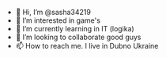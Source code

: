 - 👋 Hi, I’m @sasha34219
- 👀 I’m interested in game's
- 🌱 I’m currently learning in IT (logika)
- 💞️ I’m looking to collaborate good guys
- 📫 How to reach me. I live in Dubno Ukraine
<!---
sasha34219/sasha34219 is a ✨ special ✨ repository because its `README.md` (this file) appears on your GitHub profile.
You can click the Preview link to take a look at your changes.
--->
